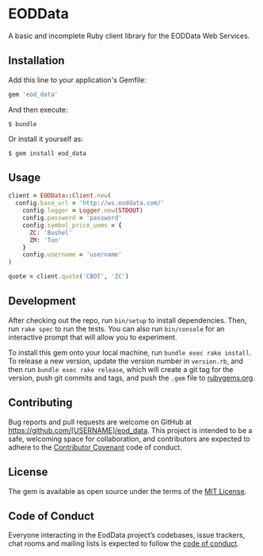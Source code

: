 # EODData
A basic and incomplete Ruby client library for the EODData Web Services.

## Installation

Add this line to your application's Gemfile:

```ruby
gem 'eod_data'
```

And then execute:

    $ bundle

Or install it yourself as:

    $ gem install eod_data

## Usage

```ruby
client = EODData::Client.new(
  config.base_url = 'http://ws.eoddata.com/'
    config.logger = Logger.new(STDOUT)
    config.password = 'password'
    config.symbol_price_uoms = {
      ZC: 'Bushel'
      ZM: 'Ton'
    }
    config.username = 'username'
)

quote = client.quote('CBOT', 'ZC')
```

## Development

After checking out the repo, run `bin/setup` to install dependencies. Then, run `rake spec` to run the tests. You can also run `bin/console` for an interactive prompt that will allow you to experiment.

To install this gem onto your local machine, run `bundle exec rake install`. To release a new version, update the version number in `version.rb`, and then run `bundle exec rake release`, which will create a git tag for the version, push git commits and tags, and push the `.gem` file to [rubygems.org](https://rubygems.org).

## Contributing

Bug reports and pull requests are welcome on GitHub at https://github.com/[USERNAME]/eod_data. This project is intended to be a safe, welcoming space for collaboration, and contributors are expected to adhere to the [Contributor Covenant](http://contributor-covenant.org) code of conduct.

## License

The gem is available as open source under the terms of the [MIT License](https://opensource.org/licenses/MIT).

## Code of Conduct

Everyone interacting in the EodData project’s codebases, issue trackers, chat rooms and mailing lists is expected to follow the [code of conduct](https://github.com/[USERNAME]/eod_data/blob/master/CODE_OF_CONDUCT.md).
